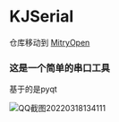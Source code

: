 # KJSerial

仓库移动到 [MitryOpen](https://github.com/MitryOpen/KJSerial)
 
### 这是一个简单的串口工具
基于的是pyqt

![QQ截图20220318134111](https://user-images.githubusercontent.com/65823167/158944268-ce7990a1-33e9-4c1e-a663-8a4753b6eb56.png)


